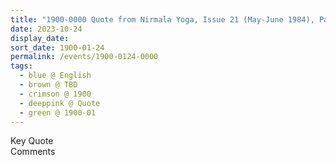 ```yaml
---
title: "1900-0000 Quote from Nirmala Yoga, Issue 21 (May-June 1984), Page 39"
date: 2023-10-24
display_date: 
sort_date: 1900-01-24
permalink: /events/1900-0124-0000
tags:
  - blue @ English
  - brown @ TBD
  - crimson @ 1900
  - deeppink @ Quote
  - green @ 1900-01
---
```


<wave-list>
  <list-title color="green" width="75">Key Quote</list-title>
  <list-item color="BlanchedAlmond"  width="200"></list-item>
  <list-item color="Lavender"></list-item>
  <list-item color="BlanchedAlmond"></list-item>
</wave-list>

<br>

<wave-list>
  <list-title color="green" width="75">Comments</list-title>
  <list-item color="BlanchedAlmond"  width="200"></list-item>
  <list-item color="Lavender"></list-item>
  <list-item color="BlanchedAlmond"></list-item>
</wave-list>